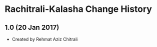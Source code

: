 Rachitrali-Kalasha Change History
=======================

1.0 (20 Jan 2017)
-----------------

* Created by Rehmat Aziz Chitrali
